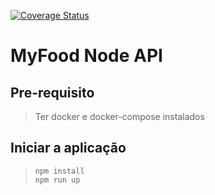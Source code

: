 [![Coverage Status](https://coveralls.io/repos/github/pedroalexandr/myfood-node-api/badge.svg?branch=main)](https://coveralls.io/github/pedroalexandr/myfood-node-api?branch=main)

# MyFood Node API

## Pre-requisito

> Ter docker e docker-compose instalados

## Iniciar a aplicação

> `npm install`  
> `npm run up`
